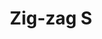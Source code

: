 ---
title: Zig-zag S
date: 
draft: false

# descripcion
description : Anillo de plata 925

materials: Plata 925

color: Plateado

dimensions: 17mm diámetro

code: 05-23-0599

type: "Anillos"

categories: []

price: $2.560,00

price_eftvo: $2.175,00

# Images
# first image will be shown in the product page
images:
  # - image: "images/path_to_image"
  # La ubicacion de las imagenes es imagenes/Anillos/Anillos.Plata/05-23-0599-zigzag-s
  - image: "./images/anillos/plata/05-23-0599.JPG"
---